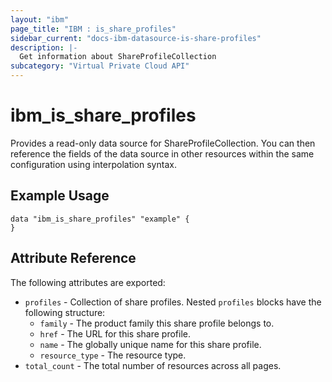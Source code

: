 ```yaml
---
layout: "ibm"
page_title: "IBM : is_share_profiles"
sidebar_current: "docs-ibm-datasource-is-share-profiles"
description: |-
  Get information about ShareProfileCollection
subcategory: "Virtual Private Cloud API"
---
```


# ibm\_is_share_profiles

Provides a read-only data source for ShareProfileCollection. You can then reference the fields of the data source in other resources within the same configuration using interpolation syntax.

## Example Usage

```hcl
data "ibm_is_share_profiles" "example" {
}
```

## Attribute Reference

The following attributes are exported:

- `profiles` - Collection of share profiles. Nested `profiles` blocks have the following structure:
	- `family` - The product family this share profile belongs to.
	- `href` - The URL for this share profile.
	- `name` - The globally unique name for this share profile.
	- `resource_type` - The resource type.
- `total_count` - The total number of resources across all pages.

